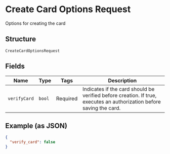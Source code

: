 
# Create Card Options Request

Options for creating the card

## Structure

`CreateCardOptionsRequest`

## Fields

| Name | Type | Tags | Description |
|  --- | --- | --- | --- |
| `verifyCard` | `bool` | Required | Indicates if the card should be verified before creation. If true, executes an authorization before saving the card. |

## Example (as JSON)

```json
{
  "verify_card": false
}
```

